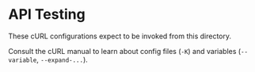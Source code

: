 # API Testing

These cURL configurations expect to be invoked from this directory.

Consult the cURL manual to learn about config files (`-K`) and variables (`--variable`, `--expand-...`).
